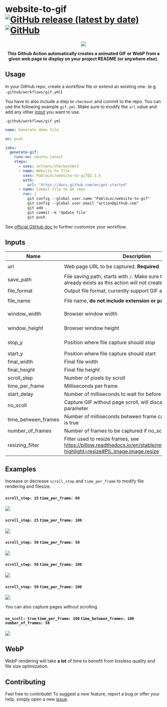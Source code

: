 # website-to-gif [![GitHub release (latest by date)](https://img.shields.io/github/v/release/pablolec/website-to-gif)](https://github.com/PabloLec/website-to-gif/releases/) [![GitHub](https://img.shields.io/github/license/pablolec/website-to-gif)](https://github.com/PabloLec/website-to-gif/blob/main/LICENSE)


<p align="center">
    <img src="docs/images/ss_15_tps_80.gif">
</p>
<p align="center">
    <b>This Github Action automatically creates a animated GIF or WebP from a given web page to display on your project README (or anywhere else).</b>
</p>

## Usage


In your GitHub repo, create a workflow file or extend an existing one. (e.g. `.github/workflows/gif.yml`)

You have to also include a step to `checkout` and commit to the repo.
You can use the following example `gif.yml`. Make sure to modify the `url` value and add any other [input](#Inputs) you want to use.

`.github/workflows/gif.yml`
``` yaml
name: Generate demo file

on: push

jobs:
  generate-gif:
    runs-on: ubuntu-latest
    steps:
      - uses: actions/checkout@v3
      - name: Website to file
        uses: PabloLec/website-to-gif@2.1.5
        with:
          url: "https://docs.github.com/en/get-started"
      - name: Commit file to GH repo
        run: |
          git config --global user.name "PabloLec/website-to-gif"
          git config --global user.email "action@github.com"
          git add .
          git commit -m 'Update file'
          git push
```

See [official GitHub doc](https://docs.github.com/en/actions/reference/workflow-syntax-for-github-actions) to further customize your workflow.

## Inputs

| Name                 | Description                                                                                                                   | Default         | Example                          |
|----------------------|-------------------------------------------------------------------------------------------------------------------------------|-----------------|----------------------------------|
| url                  | Web page URL to be captured. **Required**                                                                                                   |                 | `url: "https://docs.github.com"` |
| save_path            | File saving path, starts with `/`. Make sure the path you provide already exists as this action will not create any directory. | repo root       | `save_path: "/docs/images/"`     |
| file_format          | Output file format, currently support GIF and WebP                                                                             | GIF             | `file_format: "WebP"`            |
| file_name            | File name, **do not include extension or path**                                                                                | demo            | `file_name: "ss_25_tps_100"`     |
| window_width         | Browser window width                                                                                                          | 1920 (px)       | `window_width: 1366`             |
| window_height        | Browser window height                                                                                                         | 1080 (px)       | `window_height: 768`             |
| stop_y               | Position where file capture should stop                                                                                       | bottom of page  | `stop_y: 800`                    |
| start_y              | Position where file capture should start                                                                                      | 0 (px)          | `start_y: 1024`                  |
| final_width          | Final file width                                                                                                              | 640 (px)        | `final_width: 1024`              |
| final_height         | Final file height                                                                                                             | 360 (px)        | `final_height: 576`              |
| scroll_step          | Number of pixels by scroll                                                                                                    | 25 (px)         | `scroll_step: 50`                |
| time_per_frame       | Milliseconds per frame                                                                                                        | 100 (ms)        | `time_per_frame: 200`            |
| start_delay          | Number of milliseconds to wait for before starting capture                                                                    | 0 (ms)          | `start_delay: 100`               |
| no_scoll             | Capture GIF without page scroll, will discard any scroll related parameter                                                    | false           | `no_scoll: true`                 |
| time_between_frames  | Number of milliseconds between frame captures if no_scroll is true                                                            | 100 (ms)        | `time_between_frames: 200`       |
| number_of_frames     | Number of frames to be captured if no_scroll is true                                                                           | 20              | `number_of_frames: 50`           |
| resizing_filter      | Filter used to resize frames, see https://pillow.readthedocs.io/en/stable/reference/Image.html?highlight=resize#PIL.Image.Image.resize | LANCZOS         | `resizing_filter: "LANCZOS"`     |

## Examples

Increase or decrease `scroll_step` and `time_per_frame` to modify file rendering and filesize.

#### `scroll_step: 15` `time_per_frame: 80`
![](/docs/images/ss_15_tps_80.gif)
#### `scroll_step: 25` `time_per_frame: 100`
![](/docs/images/ss_25_tps_100.gif)
#### `scroll_step: 50` `time_per_frame: 50`
![](/docs/images/ss_50_tps_50.gif)
#### `scroll_step: 50` `time_per_frame: 100`
![](/docs/images/ss_50_tps_100.gif)
#### `scroll_step: 50` `time_per_frame: 200`
![](/docs/images/ss_50_tps_200.gif)

You can also capture pages without scrolling

#### `no_scoll: true` `time_per_frame: 100` `time_between_frames: 100` `number_of_frames: 50`
![](/docs/images/animated_no_scroll.gif)

## WebP

WebP rendering will take **a lot** of time to benefit from lossless quality and file size optimization.

## Contributing

Feel free to contribute!
To suggest a new feature, report a bug or offer your help, simply open a new [issue](https://github.com/PabloLec/website-to-gif/issues).
